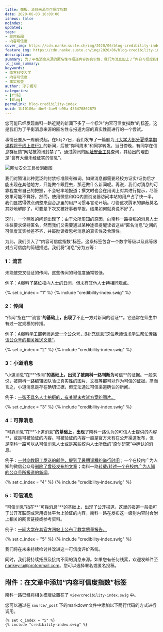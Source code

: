 ```yaml
---
title: 举报、消息来源与可信度指数
date: 2020-06-03 16:00:00
isnews: false
noindex:
updated:
tags:
- 即时新闻
- 内容可信度
cover_img: https://cdn.nanke.suste.ch/img/2020/06/blog-credibility-index/banner.png
feature_img: https://cdn.nanke.suste.ch/img/2020/06/blog-credibility-index/banner.png
description:
summary: 为了平衡消息来源的匿名性与报道内容的真实性，我们为消息加上了“内容可信度指数”的标签。
ld_json_summary:
keywords:
- 南方科技大学
- 内容可信度
- 事实核查
author: 淳于妮可
categories:
- [广场]
- [Blog]
permalink: blog-credibility-index
uuid: 1b10186a-dbe9-4ae9-b90a-456470862875
---
```


您可能已经发现南科一路近期的新闻下多了一个标注“内容可信度指数”的标签。这是我们为了平衡消息来源的匿名性与报道内容的真实性而进行的一个尝试。

事情还要从一周前说起。在5月27日，我们发布了一篇题为[《大学大部分夏季学期课程将于线上进行》](/2020/05/27/sustech-may-arrange-most-summer-courses-online/)的新闻，后被“你科周末”和同学转发。当日傍晚，有同学在信息群反馈“网站被腾讯封禁了”。通过腾讯的[网址安全工具](https://urlsec.qq.com/)查询，其给出的理由是“含有大量未经证实的信息”。

![网址安全工具检测截图](https://cdn.nanke.suste.ch/img/2020/06/blog-credibility-index/tencent-urlsec.jpg)

我们对腾讯此种宽泛的封禁标准颇有微词。如果消息都需要经校方证实/证伪后才能出现在其他地方，只能做个跟屁虫，那还做什么新闻呢。再说，我们对消息的可靠程度有自己的把握，不会轻率地报道；撰文时也会在用词上对其进行提示，尽管效果可能不算好。然而，使用微信和QQ内置浏览器访问本站的用户占了快一半，我们显然得做点调整来迎合那里的用户习惯与言论环境。尽管这次腾讯的屏蔽莫名其妙地解除了，可要是下次又被好事者举报，结果如何就真说不好了。

这时，一个两难的问题出现了：由于众所周知的原因，向南科一路投稿的消息人士往往要求保持匿名，然而我们又需要通过某种途径提醒读者这些“匿名消息”之间的可信度其实参差不齐，并鼓励读者思考消息的真实性及合理性。

为此，我们引入了“内容可信度指数”标签。这条标签包含一个数字等级以及此等级对应可信度的简短描述。我们将“消息”分为五等：

### 1：流言

未能被交叉验证的传闻，这些传闻的可信度通常较低。

例子：A爆料了某位校内人士的丑闻，但未有其他人士持相同观点。

{% set c_index = "1" %}
{% include "credibility-index.swig" %}

### 2：传闻

“传闻”指在**“流言”**的基础上，出现了**不止一方对新闻的验证**。它通常在师生中有过一定规模的传播。

例子：[A爆料学工部老师运营一个公众号，B补充信息“这位老师请求学生帮忙传播该公众号的相关推送文章”](/2020/04/10/weekly-2020-15/#“南科周末”公众号疑似“复活”，继续推送文章)。

{% set c_index = "2" %}
{% include "credibility-index.swig" %}


### 3：小道消息

“小道消息”在**“传闻”**的基础上，出现了被南科一路判断为**可信**的证据。一般来说，被南科一路编辑团队验证真实性的图片、文档等都可以作为可信的证据。简而言之，小道消息是存在确切证据，但无法通过可信渠道确认的新闻。

例子：[一张不具名人士拍摄的，有关期末考试方案的图片。](/2020/05/07/sustech-may-announce-new-final-exam-arrangement/)

{% set c_index = "3" %}
{% include "credibility-index.swig" %}

### 4：可靠消息

“可靠消息”在**“小道消息”**的基础上，出现了**南科一路认为的可信人士提供的内容**，或是可被验证的内容。可被验证的内容一般是官方未有在公开渠道发布，但是南科一路可以从可信消息人士或是某些校内人士所做的“原创研究”中确认的消息。

例子：[一封向教职工发送的邮件，提到了暑期课程的举行时间](/2020/05/27/sustech-may-arrange-most-summer-courses-online/)；一个在校内广为人知的微信公众号[删除了曾经发布的文章](/2020/03/28/sustech-weekly-deletes-posts/)；南科一路[转载/转述一个在校内广为人知的公众号所报道的新闻](/2020/05/22/weekly-2020-21/#你科周末对近期投诉发表声明，后续评论将屏蔽部分关键词)。

{% set c_index = "4" %}
{% include "credibility-index.swig" %}

### 5：可信消息

“可信消息”指在**“可靠消息”**的基础上，出现了公开报道。这里的报道一般指可于公开互联网或常用媒体平台上验证的内容。南科一路在发布这一级别内容时会附上相关的网页链接或参考资料。

例子：[一间大学在其官方网站上公布了教学质量报告。](/2020/04/30/undergraduate-teaching-quality-report-published/)

{% set c_index = "5" %}
{% include "credibility-index.swig" %}

我们将在未来持续检讨并改进这一可信度评价系统。

同时，我们将持续拓展及接纳不同的消息来源。如果您有任何线索，欢迎发邮件至 [nankeyilu@protonmail.com](mailto:nankeyilu@protonmail.com)。您可以选择署名或匿名投稿。

## 附件：在文章中添加“内容可信度指数”标签

南科一路已经将相关模版放置在了 `view/credibility-index.swig` 中。

您可以通过在 `source/_post` 下的markdown文件中添加以下两行代码的方式进行调用。

```
{% set c_index = "5" %}
{% include "credibility-index.swig" %}
```
